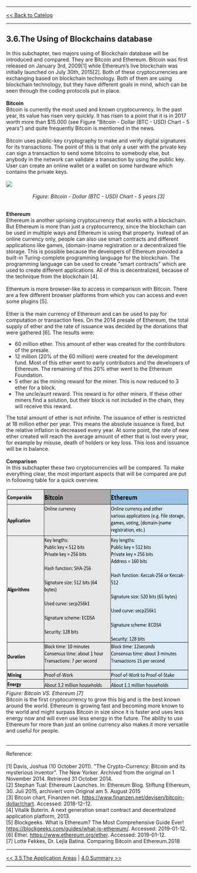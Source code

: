 ***

[<< Back to Catelog](0.Catalog.md)

*** 
## 3.6.The Using of Blockchains database
In this subchapter, two majors using of Blockchain database will be introduced and compared. They are Bitcoin and Ethereum. Bitcoin was first released on January 3rd, 2009[1] while Ethereum’s live blockchain was initially launched on July 30th, 2015[2]. Both of these cryptocurrencies are exchanging based on blockchain technology. Both of them are using blockchain technology, but they have different goals in mind, which can be seen through the coding protocols put in place. <br/><br/>
**Bitcoin**<br/>
Bitcoin is currently the most used and known cryptocurrency. In the past year, its value has risen very quickly. It has risen to a point that it is in 2017 worth more than $15.000 (see Figure “Bitcoin - Dollar (BTC - USD) Chart - 5 years”) and quite frequently Bitcoin is mentioned in the news. <br/><br/>
Bitcoin uses public-key cryptography to make and verify digital signatures for its transactions. The point of this is that only a user with the private key can sign a transaction to send some bitcoins to somebody else, but anybody in the network can validate a transaction by using the public key. User can create an online wallet or a wallet on some hardware which contains the private keys.<br/><br/>
![](https://c.finanzen.net/cst/FinanzenDe/chart.aspx?instruments=300011,675,,&style=snapshot_mountain_big_fiveyears&period=FiveYears&timezone=W.%20Europe%20Standard%20Time&crypto=true)
*<p align="center">Figure: Bitcoin - Dollar (BTC - USD) Chart - 5 years [3]</p>*
<br/>**Ethereum**<br/>
Ethereum is another uprising cryptocurrency that works with a blockchain. But Ethereum is more than just a cryptocurrency, since the blockchain can be used in multiple ways and Ethereum is using that property. Instead of an online currency only, people can also use smart contracts and different applications like games, (domain-)name registration or a decentralized file storage. This is possible because the developers of Ethereum provided a built-in Turing-complete programming language for the blockchain. The programming language can be used to create "smart contracts" which are used to create different applications. All of this is decentralized, because of the technique from the blockchain [4].<br/><br/>
Ethereum is more browser-like to access in comparison with Bitcoin. There are a few different browser platforms from which you can access and even some plugins [5].<br/><br/>
Ether is the main currency of Ethereum and can be used to pay for computation or transaction fees. On the 2014 presale of Ethereum, the total supply of ether and the rate of issuance was decided by the donations that were gathered [6]. The results were:
- 60 million ether. This amount of ether was created for the contributors of the presale.
- 12 million (20% of the 60 million) were created for the development fund. Most of this ether went to early contributors and the developers of Ethereum. The remaining of this 20% ether went to the Ethereum Foundation.
- 5 ether as the mining reward for the miner. This is now reduced to 3 ether for a block.
- The uncle/aunt reward. This reward is for other miners. If these other miners find a solution, but their block is not included in the chain, they will receive this reward.

The total amount of ether is not infinite. The issuance of ether is restricted at 18 million ether per year. This means the absolute issuance is fixed, but the relative inflation is decreased every year. At some point, the rate of new ether created will reach the average amount of ether that is lost every year, for example by misuse, death of holders or key loss. This loss and issuance will be in balance.<br/><br/>
**Comparison**<br/>
In this subchapter these two cryptocurrencies will be compared. To make everything clear, the most important aspects that will be compared are put in following table for a quick overview.<br/>

<img src="https://github.com/DanXu1993/pic/blob/master/BitcoinVSEthereum.PNG" height="550" width="500" align=center><br/>
*Figure: Bitcoin VS. Ethereum [7]* <br/>
Bitcoin is the first cryptocurrency to grow this big and is the best known around the world. Ethereum is growing fast and becoming more known to the world and might surpass Bitcoin in size since it is faster and uses less energy now and will even use less energy in the future. The ability to use Ethereum for more than just an online currency also makes it more versatile and useful for people.<br/><br/>

---
Reference:<br/><br/>
[1] Davis, Joshua (10 October 2011). "The Crypto-Currency: Bitcoin and its mysterious inventor". The New Yorker. Archived from the original on 1 November 2014. Retrieved 31 October 2014.<br/>
[2] Stephan Tual: Ethereum Launches. In: Ethereum Blog. Stiftung Ethereum, 30. Juli 2015, archiviert vom Original am 5. August 2015<br/>
[3] Bitcoin chart, Finanzen net. https://www.finanzen.net/devisen/bitcoin-dollar/chart. Accessed: 2018-12-12.<br/>
[4] Vitalik Buterin. A next generation smart contract and decentralized application platform, 2013.<br/>
[5] Blockgeeks. What is Ethereum? The Most Comprehensive Guide Ever! https://blockgeeks.com/guides/what-is-ethereum/. Accessed: 2019-01-12.<br/>
[6] Ether. https://www.ethereum.org/ether. Accessed: 2019-01-12.<br/>
[7] Lotte Fekkes, Dr. Lejla Batina. Comparing Bitcoin and Ethereum.2018<br/>

***

[<< 3.5.The Application Areas](3.5.The_Application_Areas.md) | [4.0.Summary >>](4.0.Summary.md)

***
